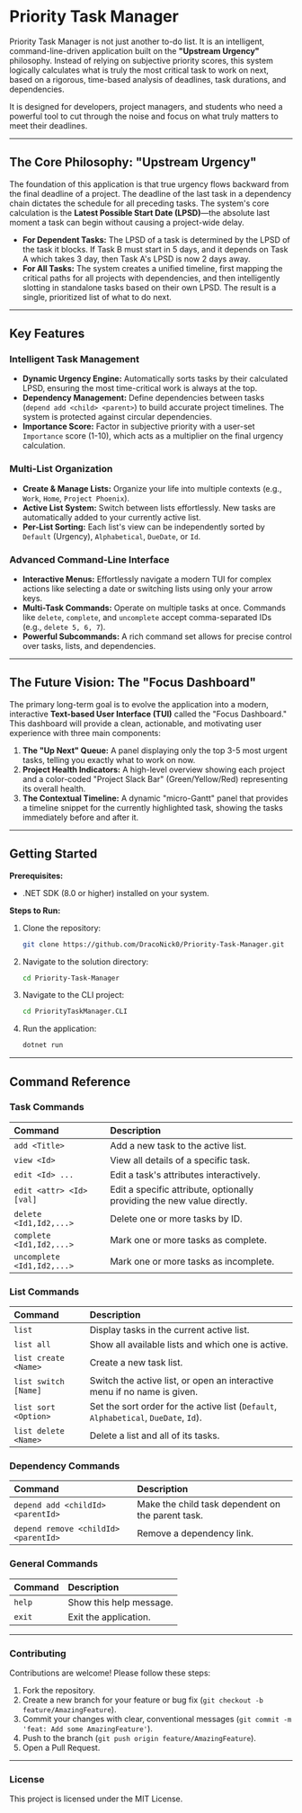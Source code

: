 # Priority Task Manager

Priority Task Manager is not just another to-do list. It is an intelligent, command-line-driven application built on the **"Upstream Urgency"** philosophy. Instead of relying on subjective priority scores, this system logically calculates what is truly the most critical task to work on next, based on a rigorous, time-based analysis of deadlines, task durations, and dependencies.

It is designed for developers, project managers, and students who need a powerful tool to cut through the noise and focus on what truly matters to meet their deadlines.

---

## The Core Philosophy: "Upstream Urgency"

The foundation of this application is that true urgency flows backward from the final deadline of a project. The deadline of the last task in a dependency chain dictates the schedule for all preceding tasks. The system's core calculation is the **Latest Possible Start Date (LPSD)**—the absolute last moment a task can begin without causing a project-wide delay.

-   **For Dependent Tasks:** The LPSD of a task is determined by the LPSD of the task it blocks. If Task B must start in 5 days, and it depends on Task A which takes 3 day, then Task A's LPSD is now 2 days away.
-   **For All Tasks:** The system creates a unified timeline, first mapping the critical paths for all projects with dependencies, and then intelligently slotting in standalone tasks based on their own LPSD. The result is a single, prioritized list of what to do next.

---

## Key Features

### Intelligent Task Management
*   **Dynamic Urgency Engine:** Automatically sorts tasks by their calculated LPSD, ensuring the most time-critical work is always at the top.
*   **Dependency Management:** Define dependencies between tasks (`depend add <child> <parent>`) to build accurate project timelines. The system is protected against circular dependencies.
*   **Importance Score:** Factor in subjective priority with a user-set `Importance` score (1-10), which acts as a multiplier on the final urgency calculation.

### Multi-List Organization
*   **Create & Manage Lists:** Organize your life into multiple contexts (e.g., `Work`, `Home`, `Project Phoenix`).
*   **Active List System:** Switch between lists effortlessly. New tasks are automatically added to your currently active list.
*   **Per-List Sorting:** Each list's view can be independently sorted by `Default` (Urgency), `Alphabetical`, `DueDate`, or `Id`.

### Advanced Command-Line Interface
*   **Interactive Menus:** Effortlessly navigate a modern TUI for complex actions like selecting a date or switching lists using only your arrow keys.
*   **Multi-Task Commands:** Operate on multiple tasks at once. Commands like `delete`, `complete`, and `uncomplete` accept comma-separated IDs (e.g., `delete 5, 6, 7`).
*   **Powerful Subcommands:** A rich command set allows for precise control over tasks, lists, and dependencies.

---

## The Future Vision: The "Focus Dashboard"

The primary long-term goal is to evolve the application into a modern, interactive **Text-based User Interface (TUI)** called the "Focus Dashboard." This dashboard will provide a clean, actionable, and motivating user experience with three main components:

1.  **The "Up Next" Queue:** A panel displaying only the top 3-5 most urgent tasks, telling you exactly what to work on now.
2.  **Project Health Indicators:** A high-level overview showing each project and a color-coded "Project Slack Bar" (Green/Yellow/Red) representing its overall health.
3.  **The Contextual Timeline:** A dynamic "micro-Gantt" panel that provides a timeline snippet for the currently highlighted task, showing the tasks immediately before and after it.

---

## Getting Started

**Prerequisites:**
- .NET SDK (8.0 or higher) installed on your system.

**Steps to Run:**
1.  Clone the repository:
    ```bash
    git clone https://github.com/DracoNick0/Priority-Task-Manager.git
    ```
2.  Navigate to the solution directory:
    ```bash
    cd Priority-Task-Manager
    ```
3.  Navigate to the CLI project:
    ```bash
    cd PriorityTaskManager.CLI
    ```
4.  Run the application:
    ```bash
    dotnet run
    ```

---

## Command Reference

### Task Commands
| Command | Description |
| :--- | :--- |
| `add <Title>` | Add a new task to the active list. |
| `view <Id>` | View all details of a specific task. |
| `edit <Id> ...` | Edit a task's attributes interactively. |
| `edit <attr> <Id> [val]` | Edit a specific attribute, optionally providing the new value directly. |
| `delete <Id1,Id2,...>` | Delete one or more tasks by ID. |
| `complete <Id1,Id2,...>` | Mark one or more tasks as complete. |
| `uncomplete <Id1,Id2,...>` | Mark one or more tasks as incomplete. |

### List Commands
| Command | Description |
| :--- | :--- |
| `list` | Display tasks in the current active list. |
| `list all` | Show all available lists and which one is active. |
| `list create <Name>` | Create a new task list. |
| `list switch [Name]` | Switch the active list, or open an interactive menu if no name is given. |
| `list sort <Option>` | Set the sort order for the active list (`Default`, `Alphabetical`, `DueDate`, `Id`). |
| `list delete <Name>` | Delete a list and all of its tasks. |

### Dependency Commands
| Command | Description |
| :--- | :--- |
| `depend add <childId> <parentId>` | Make the child task dependent on the parent task. |
| `depend remove <childId> <parentId>` | Remove a dependency link. |

### General Commands
| Command | Description |
| :--- | :--- |
| `help` | Show this help message. |
| `exit` | Exit the application. |

---

### Contributing

Contributions are welcome! Please follow these steps:
1.  Fork the repository.
2.  Create a new branch for your feature or bug fix (`git checkout -b feature/AmazingFeature`).
3.  Commit your changes with clear, conventional messages (`git commit -m 'feat: Add some AmazingFeature'`).
4.  Push to the branch (`git push origin feature/AmazingFeature`).
5.  Open a Pull Request.

---

### License

This project is licensed under the MIT License.